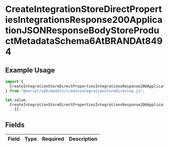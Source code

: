 # CreateIntegrationStoreDirectPropertiesIntegrationsResponse200ApplicationJSONResponseBodyStoreProductMetadataSchema6AtBRANDAt8494

## Example Usage

```typescript
import {
  CreateIntegrationStoreDirectPropertiesIntegrationsResponse200ApplicationJSONResponseBodyStoreProductMetadataSchema6AtBRANDAt8494,
} from "@vercel/sdk/models/createintegrationstoredirectop.js";

let value:
  CreateIntegrationStoreDirectPropertiesIntegrationsResponse200ApplicationJSONResponseBodyStoreProductMetadataSchema6AtBRANDAt8494 =
    {};
```

## Fields

| Field       | Type        | Required    | Description |
| ----------- | ----------- | ----------- | ----------- |